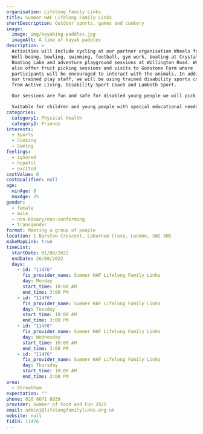 ```yaml
---
organisation: Lifelong Family Links
title: Summer HAF Lifelong Family Links
shortDescription: Outdoor sports, games and cookery
image:
  image: img/kayaking-paddles.jpg
  imageAlt: A line of kayak paddles
description: >
  Activities will include cycling at our partner organisation Wheels for
  Well-being, bowling, swimming, football, gym work, boating at Crystal Palace
  Boating Lake and adventure playground sessions at Willington Road. We will
  also offer fruit picking sessions and visits to Godstone Farm where
  participants will be encouraged to interact with the animals. In addition to
  our trained play staff, we will be using trained disability sports coaches
  from Active Living, Disability Sport Coach and Lambeth Sport.

  Our sessions are fun and safe for disabled young people we will pick up and drop off young people.We will also offer practical cooking and baking sessions. In addition, we will lead and encourage discussions on healthy lifestyles. In recognition of the importance of healthy eating to SEND young people in particular, we will also offer advice to participants’ parents/carers on providing nutritious and low-cost food.

  Suitable for children and young people with special educational needs and disabilities.
categories:
  category1: Physical Health
  category2: Friends
interests:
  - Sports
  - Cooking
  - Gaming
feelings:
  - ignored
  - hopeful
  - excited
costValue: 0
costQualifier: null
age:
  minAge: 8
  maxAge: 25
gender:
  - female
  - male
  - non-binary/non-conforming
  - transgender
format: Meeting a group of people
location: 1 Barstow Crescent, Laburnum Close, London, SW2 3NS
makeMapLink: true
timeList:
  startDate: 01/08/2022
  endDate: 26/08/2022
  days:
    - id: "11476"
      fis_provider_name: Summer HAF Lifelong Family Links
      day: Monday
      start_time: 10:00 AM
      end_time: 3:00 PM
    - id: "11476"
      fis_provider_name: Summer HAF Lifelong Family Links
      day: Tuesday
      start_time: 10:00 AM
      end_time: 3:00 PM
    - id: "11476"
      fis_provider_name: Summer HAF Lifelong Family Links
      day: Wednesday
      start_time: 10:00 AM
      end_time: 3:00 PM
    - id: "11476"
      fis_provider_name: Summer HAF Lifelong Family Links
      day: Thursday
      start_time: 10:00 AM
      end_time: 3:00 PM
area:
  - Streatham
expectation: ""
phone: 020 8671 8939
provider: Summer of Food and Fun 2022
email: admin1@lifelongfamilylinks.org.uk
website: null
fidId: 11476
---
```

